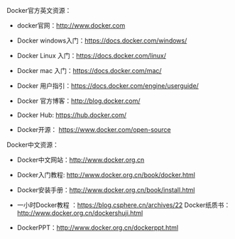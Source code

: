 Docker官方英文资源：

* docker官网：http://www.docker.com

* Docker windows入门：https://docs.docker.com/windows/

* Docker Linux 入门：https://docs.docker.com/linux/

* Docker mac 入门：https://docs.docker.com/mac/

* Docker 用户指引：https://docs.docker.com/engine/userguide/

* Docker 官方博客：http://blog.docker.com/

* Docker Hub: https://hub.docker.com/

* Docker开源： https://www.docker.com/open-source

Docker中文资源：

* Docker中文网站：http://www.docker.org.cn

* Docker入门教程: http://www.docker.org.cn/book/docker.html

* Docker安装手册：http://www.docker.org.cn/book/install.html

* 一小时Docker教程 ：https://blog.csphere.cn/archives/22
Docker纸质书：http://www.docker.org.cn/dockershuji.html

* DockerPPT：http://www.docker.org.cn/dockerppt.html
